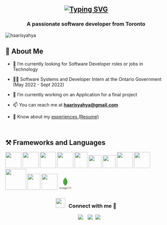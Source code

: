 <h2 align="center">

  [![Typing SVG](https://readme-typing-svg.herokuapp.com?center=true&vCenter=true&size=50&duration=3000&color=967BB6&width=700&height=70&lines=Hi!+I'm+Haaris+Yahya+%3A\))](https://git.io/typing-svg)
  
 </h2> 
<h3 align="center">A passionate software developer from Toronto</h3>


<p align="left"> <img src="https://camo.githubusercontent.com/d8a8453730652a50c56161272a40808cba323b4aea4f402654577c9394172f05/68747470733a2f2f6b6f6d617265762e636f6d2f67687076632f3f757365726e616d653d6962686173686d69267374796c653d666f722d7468652d626164676526636f6c6f723d627269676874677265656e" alt="haarisyahya"/> </p>

 ## 👋 About Me


- 🔭 I’m currently looking for Software Developer roles or jobs in Technology</a>

- 🧑‍💼 Software Systems and Developer Intern at the Ontario Government (May 2022 - Sept 2022)

- 🌱 I’m currently working on an Application for a final project

- 📫 You can reach me at **haarisyahya@gmail.com**

- 📄 Know about my <a href="https://github.com/haarisyahya/haarisyahya/blob/main/Haaris%20Yahya%20-%20resume1.pdf" target="blank">experiences (Resume)</a>
<br/>

## ⚒️ Frameworks and Languages

<a href="https://www.python.org/" title="Python"><img src="logos/python.png" width="50" height="50"/></a>
<a href="https://www.java.com/en/" title="Java"><img src="logos/java.png" width="50" height="50"/></a>
<a href="https://docs.microsoft.com/en-us/dotnet/csharp/" title="C#"><img src="logos/csharp.png" width="50" height="50"/></a>
<a href="https://html.com/" title="HTML"><img src="logos/html.png" width="50" height="50"/></a>
<a href="https://en.wikipedia.org/wiki/CSS" title="CSS"><img src="logos/css.png" width="40" height="50"/></a>
<a href="https://en.wikipedia.org/wiki/JavaScript" title="JavaScript"><img src="logos/javascript.png" width="40" height="40"/></a>
<a href="https://en.wikipedia.org/wiki/SQL" title="SQL"><img src="logos/sql.png" width="40" height="40"/></a>
<a href="https://git-scm.com/" title="Git"><img src="logos/git.png" width="50" height="50"/></a>
<a href="https://unity.com/" title="Unity"><img src="logos/unity.png" width="50" height="50"/></a>
<a href="https://azure.microsoft.com/en-us/services/devops/" title="Azure DevOps"><img src="logos/devops.png" width="65" height="65"/></a>
<a href="https://www.figma.com/" title="Figma"><img src="logos/figma.png" width="40" height="50"/></a>
<a href="https://miro.com/" title="Miro"><img src="logos/miro.png" width="50" height="50"/></a>
<a href="https://www.mongodb.com/" target="_blank"> <img src="https://raw.githubusercontent.com/devicons/devicon/master/icons/mongodb/mongodb-original-wordmark.svg" alt="mongodb" width="40" height="40"/> </a>

<h3 align="center" > <img src="https://media.giphy.com/media/iY8CRBdQXODJSCERIr/giphy.gif" width="30" height="30" style="margin-right: 10px;">Connect with me 🤝 </h3>



<p align="center">


 <div align="center"  class="icons-social" style="margin-left: 10px;">
        <a style="margin-left: 10px;"  target="_blank" href="https://www.linkedin.com/in/haaris-yahya-398ba9195/">
			<img src="https://img.icons8.com/doodle/40/000000/linkedin--v2.png"></a>
        <a style="margin-left: 10px;" target="_blank" href="https://github.com/100rabhcsmc">
		<img src="https://img.icons8.com/doodle/40/000000/github--v1.png"></a>
	<a style="margin-left: 5px;" target="_blank" href="https://github.com/haarisyahya/haarisyahya/blob/main/Haaris%20Yahya%20-%20resume1.pdf">
					<img src="https://img.icons8.com/external-flaticons-lineal-color-flat-icons/34/null/external-resume-resume-flaticons-lineal-color-flat-icons.png"/></a>
      </div>

</p>


